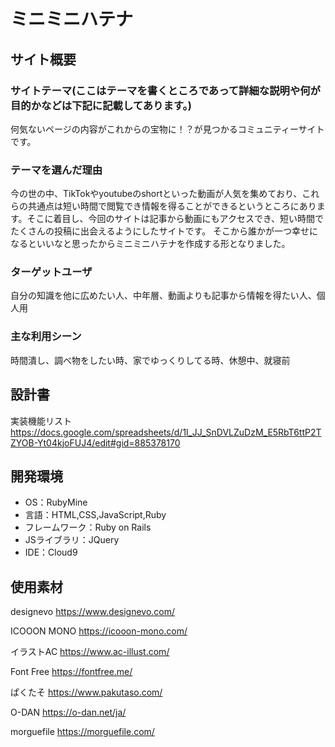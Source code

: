 # ミニミニハテナ

## サイト概要
### サイトテーマ(ここはテーマを書くところであって詳細な説明や何が目的かなどは下記に記載してあります。)
何気ないページの内容がこれからの宝物に！？が見つかるコミュニティーサイトです。

### テーマを選んだ理由
今の世の中、TikTokやyoutubeのshortといった動画が人気を集めており、これらの共通点は短い時間で閲覧でき情報を得ることができるというところにあります。そこに着目し、今回のサイトは記事から動画にもアクセスでき、短い時間でたくさんの投稿に出会えるようにしたサイトです。
そこから誰かが一つ幸せになるといいなと思ったからミニミニハテナを作成する形となりました。

### ターゲットユーザ
自分の知識を他に広めたい人、中年層、動画よりも記事から情報を得たい人、個人用

### 主な利用シーン
時間潰し、調べ物をしたい時、家でゆっくりしてる時、休憩中、就寝前

## 設計書
実装機能リスト https://docs.google.com/spreadsheets/d/1l_JJ_SnDVLZuDzM_E5RbT6ttP2TZYOB-Yt04kjoFUJ4/edit#gid=885378170

## 開発環境
- OS：RubyMine
- 言語：HTML,CSS,JavaScript,Ruby
- フレームワーク：Ruby on Rails
- JSライブラリ：JQuery
- IDE：Cloud9

## 使用素材
designevo https://www.designevo.com/

ICOOON MONO https://icooon-mono.com/

イラストAC https://www.ac-illust.com/

Font Free https://fontfree.me/

ぱくたそ https://www.pakutaso.com/

O-DAN https://o-dan.net/ja/

morguefile https://morguefile.com/
